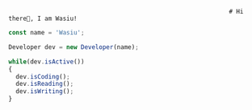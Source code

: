                                                                  # Hi there👋, I am Wasiu!

```js
const name = 'Wasiu';

Developer dev = new Developer(name);

while(dev.isActive())
{
  dev.isCoding();
  dev.isReading();
  dev.isWriting();
}
```


<!--
**Batunde-Dev/Batunde-Dev** is a ✨ _special_ ✨ repository because its `README.md` (this file) appears on your GitHub profile.

Here are some ideas to get you started:

- 🔭 I’m currently working on ...
- 🌱 I’m currently learning ...
- 👯 I’m looking to collaborate on ...
- 🤔 I’m looking for help with ...
- 💬 Ask me about ...
- 📫 How to reach me: ...
- 😄 Pronouns: ...
- ⚡ Fun fact: ...
-->
